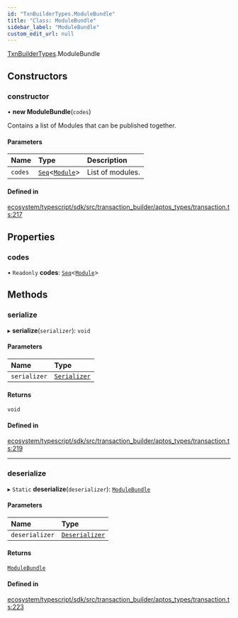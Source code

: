 ```yaml
---
id: "TxnBuilderTypes.ModuleBundle"
title: "Class: ModuleBundle"
sidebar_label: "ModuleBundle"
custom_edit_url: null
---
```


[TxnBuilderTypes](../namespaces/TxnBuilderTypes.md).ModuleBundle

## Constructors

### constructor

• **new ModuleBundle**(`codes`)

Contains a list of Modules that can be published together.

#### Parameters

| Name | Type | Description |
| :------ | :------ | :------ |
| `codes` | [`Seq`](../namespaces/BCS.md#seq)<[`Module`](TxnBuilderTypes.Module.md)\> | List of modules. |

#### Defined in

[ecosystem/typescript/sdk/src/transaction_builder/aptos_types/transaction.ts:217](https://github.com/aptos-labs/aptos-core/blob/fb73eb358/ecosystem/typescript/sdk/src/transaction_builder/aptos_types/transaction.ts#L217)

## Properties

### codes

• `Readonly` **codes**: [`Seq`](../namespaces/BCS.md#seq)<[`Module`](TxnBuilderTypes.Module.md)\>

## Methods

### serialize

▸ **serialize**(`serializer`): `void`

#### Parameters

| Name | Type |
| :------ | :------ |
| `serializer` | [`Serializer`](BCS.Serializer.md) |

#### Returns

`void`

#### Defined in

[ecosystem/typescript/sdk/src/transaction_builder/aptos_types/transaction.ts:219](https://github.com/aptos-labs/aptos-core/blob/fb73eb358/ecosystem/typescript/sdk/src/transaction_builder/aptos_types/transaction.ts#L219)

___

### deserialize

▸ `Static` **deserialize**(`deserializer`): [`ModuleBundle`](TxnBuilderTypes.ModuleBundle.md)

#### Parameters

| Name | Type |
| :------ | :------ |
| `deserializer` | [`Deserializer`](BCS.Deserializer.md) |

#### Returns

[`ModuleBundle`](TxnBuilderTypes.ModuleBundle.md)

#### Defined in

[ecosystem/typescript/sdk/src/transaction_builder/aptos_types/transaction.ts:223](https://github.com/aptos-labs/aptos-core/blob/fb73eb358/ecosystem/typescript/sdk/src/transaction_builder/aptos_types/transaction.ts#L223)
